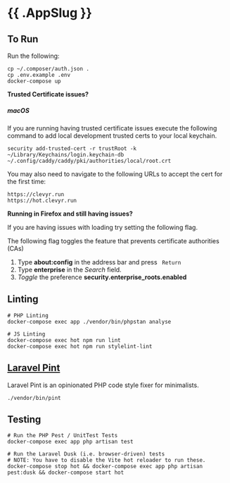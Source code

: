 {{ .AppSlug }}
===

## To Run

Run the following:
```
cp ~/.composer/auth.json .
cp .env.example .env
docker-compose up
```
**Trusted Certificate issues?**

##### *macOS*

If you are running having trusted certificate issues execute the following command to add local development trusted certs to your local keychain.

```
security add-trusted-cert -r trustRoot -k ~/Library/Keychains/login.keychain-db ~/.config/caddy/caddy/pki/authorities/local/root.crt
```

You may also need to navigate to the following URLs to accept the cert for the
first time:
```
https://clevyr.run
https://hot.clevyr.run
```

**Running in Firefox and still having issues?** 

If you are having issues with loading try setting the following flag.

The following flag toggles the feature that prevents certificate authorities (CAs) 

1. Type **about:config** in the address bar and press `` Return``
2. Type **enterprise** in the *Search* field.
3. *Toggle* the preference **security.enterprise_roots.enabled**

## Linting
```
# PHP Linting
docker-compose exec app ./vendor/bin/phpstan analyse

# JS Linting
docker-compose exec hot npm run lint
docker-compose exec hot npm run stylelint-lint
```

## [Laravel Pint](https://laravel.com/docs/9.x/pint)
Laravel Pint is an opinionated PHP code style fixer for minimalists.
```
./vendor/bin/pint
```

## Testing
```
# Run the PHP Pest / UnitTest Tests
docker-compose exec app php artisan test

# Run the Laravel Dusk (i.e. browser-driven) tests
# NOTE: You have to disable the Vite hot reloader to run these.
docker-compose stop hot && docker-compose exec app php artisan pest:dusk && docker-compose start hot
```
